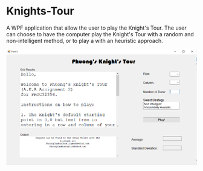# Knights-Tour

A WPF application that allow the user to play the Knight's Tour.
The user can choose to have the computer play the Knight's Tour with a random and non-intelligent method, or to play a with an heuristic approach.

![Alt text](images/Main.png)
